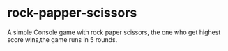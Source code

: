 # rock-papper-scissors

A simple Console game with rock paper scissors, the one who get highest score wins,the game runs in 5 rounds.
